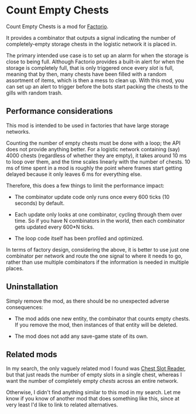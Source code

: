 # Count Empty Chests

Count Empty Chests is a mod for [Factorio](https://wiki.factorio.com/).

It provides a combinator that outputs a signal indicating the number of
completely-empty storage chests in the logistic network it is placed in.

The primary intended use case is to set up an alarm for when the storage
is close to being full.  Although Factorio provides a built-in alert for
when the storage is completely full, that is only triggered once every
*slot* is full, meaning that by then, many chests have been filled with
a random assortment of items, which is then a mess to clean up.  With
this mod, you can set up an alert to trigger before the bots start
packing the chests to the gills with random trash.

## Performance considerations

This mod is intended to be used in factories that have large storage
networks.

Counting the number of empty chests must be done with a loop; the API
does not provide anything better.  For a logistic network containing
(say) 4000 chests (regardless of whether they are empty), it takes
around 10 ms to loop over them, and the time scales linearly with the
number of chests.  10 ms of time spent in a mod is roughly the point
where frames start getting delayed because it only leaves 6 ms for
everything else.

Therefore, this does a few things to limit the performance impact:

* The combinator update code only runs once every 600 ticks (10 seconds)
  by default.

* Each update only looks at one combinator, cycling through them over
  time.  So if you have N combinators in the world, then each combinator
  gets updated every 600*N ticks.

* The loop code itself has been profiled and optimized.

In terms of factory design, considering the above, it is better to use
just one combinator per network and route the one signal to where it
needs to go, rather than use multiple combinators if the information is
needed in multiple places.

## Uninstallation

Simply remove the mod, as there should be no unexpected adverse
consequences:

* The mod adds one new entity, the combinator that counts empty chests.
  If you remove the mod, then instances of that entity will be deleted.

* The mod does not add any save-game state of its own.

## Related mods

In my search, the only vaguely related mod I found was [Chest Slot
Reader](https://mods.factorio.com/mod/chest-slot-reader), but that just
reads the number of empty slots in a single chest, whereas I want the
number of completely empty *chests* across an entire network.

Otherwise, I didn't find anything similar to this mod in my search.  Let
me know if you know of another mod that does something like this, since
at very least I'd like to link to related alternatives.

